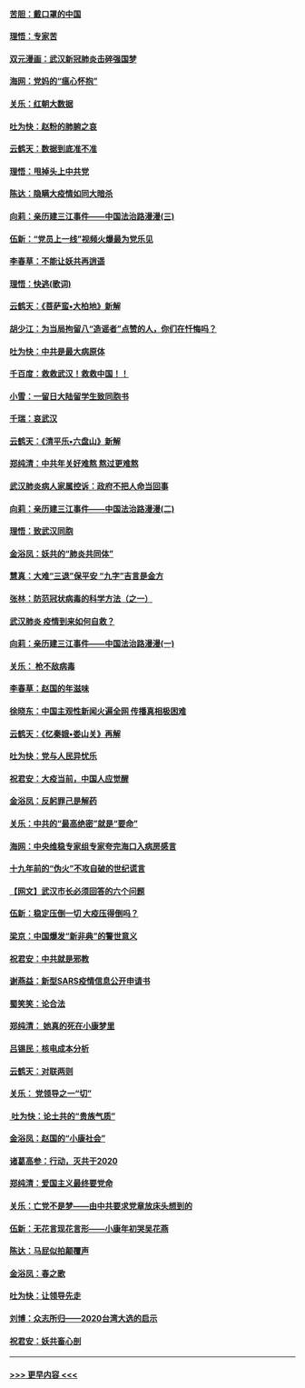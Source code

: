 #### [苦胆：戴口罩的中国](../pages/nsc993/n11845576.md?t=02051531) 
#### [理悟：专家苦](../pages/nsc993/n11845564.md?t=02051531) 
#### [双元漫画：武汉新冠肺炎击碎强国梦](../pages/nsc993/n11843320.md?t=02051531) 
#### [海网：党妈的“瘟心怀抱”](../pages/nsc993/n11840740.md?t=02051531) 
#### [关乐：红朝大数据](../pages/nsc993/n11840675.md?t=02051531) 
#### [吐为快：赵粉的肺腑之哀](../pages/nsc993/n11840618.md?t=02051531) 
#### [云鹤天：数据到底准不准](../pages/nsc993/n11840325.md?t=02051531) 
#### [理悟：甩掉头上中共党](../pages/nsc993/n11838826.md?t=02051531) 
#### [陈达：隐瞒大疫情如同大暗杀](../pages/nsc993/n11838771.md?t=02051531) 
#### [向莉：亲历建三江事件——中国法治路漫漫(三)](../pages/nsc993/n11831825.md?t=02051531) 
#### [伍新：“党员上一线”视频火爆最为党乐见](../pages/nsc993/n11838200.md?t=02051531) 
#### [李春草：不能让妖共再逍遥](../pages/nsc993/n11838102.md?t=02051531) 
#### [理悟：快逃(歌词)](../pages/nsc993/n11838083.md?t=02051531) 
#### [云鹤天：《菩萨蛮▪大柏地》新解](../pages/nsc993/n11838059.md?t=02051531) 
#### [胡少江：为当局拘留八“造谣者”点赞的人，你们在忏悔吗？](../pages/nsc993/n11836801.md?t=02051531) 
#### [吐为快：中共是最大病原体](../pages/nsc993/n11836748.md?t=02051531) 
#### [千百度：救救武汉！救救中国！！](../pages/nsc993/n11836145.md?t=02051531) 
#### [小雪：一留日大陆留学生致同胞书](../pages/nsc993/n11834624.md?t=02051531) 
#### [千瑞：哀武汉](../pages/nsc993/n11833647.md?t=02051531) 
#### [云鹤天：《清平乐▪六盘山》新解](../pages/nsc993/n11833611.md?t=02051531) 
#### [郑纯清：中共年关好难熬 熬过更难熬](../pages/nsc993/n11833489.md?t=02051531) 
#### [武汉肺炎病人家属控诉：政府不把人命当回事](../pages/nsc993/n11833205.md?t=02051531) 
#### [向莉：亲历建三江事件——中国法治路漫漫(二)](../pages/nsc993/n11829102.md?t=02051531) 
#### [理悟：致武汉同胞](../pages/nsc993/n11831522.md?t=02051531) 
#### [金浴凤：妖共的“肺炎共同体”](../pages/nsc993/n11829448.md?t=02051531) 
#### [慧真：大难“三退”保平安 “九字”吉言是金方](../pages/nsc993/n11829501.md?t=02051531) 
#### [张林：防范冠状病毒的科学方法（之一）](../pages/nsc993/n11828618.md?t=02051531) 
#### [武汉肺炎 疫情到来如何自救？](../pages/nsc993/n11827632.md?t=02051531) 
#### [向莉：亲历建三江事件——中国法治路漫漫(一)](../pages/nsc993/n11827190.md?t=02051531) 
#### [关乐： 枪不敌病毒](../pages/nsc993/n11826746.md?t=02051531) 
#### [李春草：赵国的年滋味](../pages/nsc993/n11826321.md?t=02051531) 
#### [徐晓东：中国主观性新闻火遍全网 传播真相极困难](../pages/nsc993/n11826508.md?t=02051531) 
#### [云鹤天：《忆秦娥▪娄山关》再解](../pages/nsc993/n11824682.md?t=02051531) 
#### [吐为快：党与人民异忧乐](../pages/nsc993/n11824660.md?t=02051531) 
#### [祝君安：大疫当前，中国人应觉醒](../pages/nsc993/n11821946.md?t=02051531) 
#### [金浴凤：反躬罪己是解药](../pages/nsc993/n11820280.md?t=02051531) 
#### [关乐：中共的“最高绝密”就是“要命”](../pages/nsc993/n11816946.md?t=02051531) 
#### [海网：中央维稳专家组专家夸完海口入病房感言](../pages/nsc993/n11815138.md?t=02051531) 
#### [十九年前的“伪火”不攻自破的世纪谎言](../pages/nsc993/n11813238.md?t=02051531) 
#### [【网文】武汉市长必须回答的六个问题](../pages/nsc993/n11813848.md?t=02051531) 
#### [伍新：稳定压倒一切 大疫压得倒吗？](../pages/nsc993/n11812634.md?t=02051531) 
#### [梁京：中国爆发“新非典”的警世意义](../pages/nsc993/n11812554.md?t=02051531) 
#### [祝君安：中共就是邪教](../pages/nsc993/n11812431.md?t=02051531) 
#### [谢燕益：新型SARS疫情信息公开申请书](../pages/nsc993/n11808840.md?t=02051531) 
#### [蜀笑笑：论合法](../pages/nsc993/n11808064.md?t=02051531) 
#### [郑纯清： 她真的死在小康梦里](../pages/nsc993/n11806623.md?t=02051531) 
#### [吕锡民：核电成本分析](../pages/nsc993/n11806284.md?t=02051531) 
#### [云鹤天：对联两则](../pages/nsc993/n11805957.md?t=02051531) 
#### [关乐： 党领导之一“切”](../pages/nsc993/n11804505.md?t=02051531) 
#### [ 吐为快：论土共的“贵族气质”](../pages/nsc993/n11804490.md?t=02051531) 
#### [金浴凤：赵国的“小康社会”](../pages/nsc993/n11804452.md?t=02051531) 
#### [诸葛高参：行动，灭共于2020](../pages/nsc993/n11804120.md?t=02051531) 
#### [郑纯清：爱国主义最终要党命](../pages/nsc993/n11802197.md?t=02051531) 
#### [关乐：亡党不是梦——由中共要求党章放床头想到的](../pages/nsc993/n11802156.md?t=02051531) 
#### [伍新：无花言现花言形——小康年初哭吴花燕](../pages/nsc993/n11800044.md?t=02051531) 
#### [陈达：马屁似拍颠覆声](../pages/nsc993/n11800010.md?t=02051531) 
#### [金浴凤：春之歌](../pages/nsc993/n11797687.md?t=02051531) 
#### [吐为快：让领导先走](../pages/nsc993/n11797512.md?t=02051531) 
#### [刘博：众志所归——2020台湾大选的启示](../pages/nsc993/n11796878.md?t=02051531) 
#### [祝君安：妖共畜心剖](../pages/nsc993/n11794273.md?t=02051531) 

----
#### [ >>> 更早内容 <<< ](../indexes/nsc993-earlier.md)
